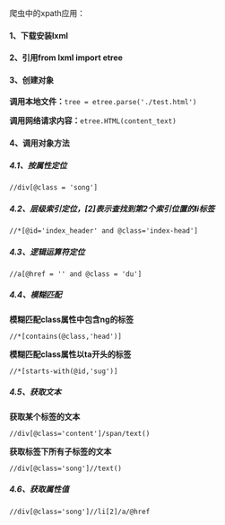 爬虫中的xpath应用：

#### 1、下载安装lxml



#### 2、引用from lxml import etree



#### 3、创建对象

**调用本地文件：**`tree = etree.parse('./test.html')`

**调用网络请求内容：**`etree.HTML(content_text)`



#### 4、调用对象方法

##### 4.1、按属性定位

`//div[@class = 'song']`



##### 4.2、层级索引定位，[2]表示查找到第2个索引位置的li标签

`//*[@id='index_header' and @class='index-head']`



##### 4.3、逻辑运算符定位

`//a[@href = '' and @class = 'du']`



##### 4.4、模糊匹配

**模糊匹配class属性中包含ng的标签**

`//*[contains(@class,'head')]`



**模糊匹配class属性以ta开头的标签**

`//*[starts-with(@id,'sug')]`



##### 4.5、获取文本

**获取某个标签的文本**

`//div[@class='content']/span/text()`



**获取标签下所有子标签的文本**

`//div[@class='song']//text()`



##### 4.6、获取属性值

`//div[@class='song']//li[2]/a/@href`
